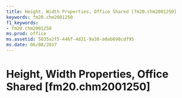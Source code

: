 ```yaml
---
title: Height, Width Properties, Office Shared [fm20.chm2001250]
keywords: fm20.chm2001250
f1_keywords:
- fm20.chm2001250
ms.prod: office
ms.assetid: 5035a2f5-446f-4d31-9a38-a0ab698cdf95
ms.date: 06/08/2017
---
```



# Height, Width Properties, Office Shared [fm20.chm2001250]

